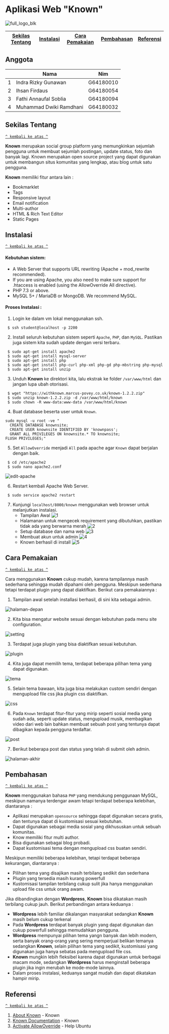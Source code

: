 # Aplikasi Web "Known"
![full_logo_blk](https://user-images.githubusercontent.com/60083946/111310174-5c2f9680-868f-11eb-9b66-655f14394381.png)

[Sekilas Tentang](#sekilas-tentang) | [Instalasi](#instalasi) | [Cara Pemakaian](#cara-pemakaian) | [Pembahasan](#pembahasan) | [Referensi](#referensi)
:---:|:---:|:---:|:---:|:---:

## Anggota
<table>
    <thead>
        <tr>
            <th></th>
            <th>Nama</th>
            <th>Nim</th>
        </tr>
    </thead>
    <tbody>
        <tr>
            <td>1</td>
            <td>Indra Rizky Gunawan</td>
            <td>G64180010</td>
        </tr>
        <tr>
            <td>2</td>
            <td>Ihsan Firdaus</td>
            <td>G64180054</td>
        </tr>
        <tr>
            <td>3</td>
            <td>Fathi Annaufal Soblia</td>
            <td>G64180094</td>
        </tr>
        <tr>
            <td>4</td>
            <td>Muhammad Dwiki Ramdhani</td>
            <td>G64180032</td>
        </tr>
</tbody>
</table>

## Sekilas Tentang

[`^ kembali ke atas ^`](#)

**Known** merupakan social group platform yang memungkinkan sejumlah pengguna untuk membuat sejumlah postingan, update status, foto dan banyak lagi. Known merupakan open source project yang dapat digunakan untuk membangun situs komunitas yang lengkap, atau blog untuk satu pengguna.

**Known** memiliki fitur antara lain :
- Bookmarklet
- Tags
- Responsive layout
- Email notification
- Multi-author
- HTML & Rich Text Editor
- Static Pages

## Instalasi

[`^ kembali ke atas ^`](#)

#### Kebutuhan sistem:
- A Web Server that supports URL rewriting (Apache + mod_rewrite recommended).
- If you are using Apache, you also need to make sure support for .htaccess is enabled (using the AllowOverride All directive).
- PHP 7.3 or above.
- MySQL 5+ / MariaDB or MongoDB. We recommend MySQL.

#### Proses Instalasi :

1. Login ke dalam vm lokal menggunakan ssh.
```
 $ ssh student@localhost -p 2200
```

2. Install seluruh kebutuhan sistem seperti `Apache`, `PHP`, dan `MySQL`. Pastikan juga sistem kita sudah update dengan versi terbaru.
```
 $ sudo apt-get install apache2
 $ sudo apt-get install mysql-server
 $ sudo apt-get install php
 $ sudo apt-get install php-curl php-xml php-gd php-mbstring php-mysql
 $ sudo apt-get install unzip
```

3. Unduh **Known** ke direktori kita, lalu ekstrak ke folder `/var/www/html` dan jangan lupa ubah otorisasi.
```
 $ wget "https://withknown.marcus-povey.co.uk/known-1.2.2.zip"
 $ sudo unzip known-1.2.2.zip -d /var/www/html/known
 $ sudo chown -R www-data:www-data /var/www/html/known
```

4. Buat database beserta user untuk `Known`.
```
sudo mysql -u root -ve "
  CREATE DATABASE knownsite;
  CREATE USER knownsite IDENTIFIED BY 'knownpass';
  GRANT ALL PRIVILEGES ON knownsite.* TO knownsite;
FLUSH PRIVILEGES;"
```

5. Set `AllowOverride` menjadi `All` pada apache agar `Known` dapat berjalan dengan baik.
```
 $ cd /etc/apache2
 $ sudo nano apache2.conf
```
![edit-apache](https://github.com/ihsanfir/komdat-p2-5/blob/main/image/edit-apache2.png)

6. Restart kembali Apache Web Server.
```
 $ sudo service apache2 restart
```
7. Kunjungi `localhost/8000/known` menggunakan web browser untuk melanjutkan instalasi.
    - Tampilan Awal
![1](https://raw.githubusercontent.com/ihsanfir/komdat-p2-5/main/image/tampilan-awal.png)
    - Halamanan untuk mengecek requirement yang dibutuhkan, pastikan tidak ada yang berwarna merah
![2](https://github.com/ihsanfir/komdat-p2-5/blob/main/image/requirement.png)
    - Setup database dan nama web
![3](https://github.com/ihsanfir/komdat-p2-5/blob/main/image/setting-site.png)
    - Membuat akun untuk admin
![4](https://github.com/ihsanfir/komdat-p2-5/blob/main/image/akun-admin.png)
    - Known berhasil di install
![5](https://github.com/ihsanfir/komdat-p2-5/blob/main/image/get-started.png)

## Cara Pemakaian

[`^ kembali ke atas ^`](#)

Cara menggunakan **Known** cukup mudah, karena tampilannya masih sederhana sehingga mudah dipahami oleh pengguna. Meskipun sederhana tetapi terdapat plugin yang dapat diaktifkan. Berikut cara pemakaiannya :
1. Tampilan awal setelah installasi berhasil, di sini kita sebagai admin.

![halaman-depan](https://raw.githubusercontent.com/ihsanfir/komdat-p2-5/main/image/tampilan-depan.png)

2. Kita bisa mengatur website sesuai dengan kebutuhan pada menu site configuration.

![setting](https://raw.githubusercontent.com/ihsanfir/komdat-p2-5/main/image/konfigurasi.png)

3. Terdapat juga plugin yang bisa diaktifkan sesuai kebutuhan.

![plugin](https://raw.githubusercontent.com/ihsanfir/komdat-p2-5/main/image/mengatur-plugin.png)

4. Kita juga dapat memilih tema, terdapat beberapa pilihan tema yang dapat digunakan.

![tema](https://raw.githubusercontent.com/ihsanfir/komdat-p2-5/main/image/pilih-tema.png)

5. Selain tema bawaan, kita juga bisa melakukan custom sendiri dengan mengupload file css jika plugin css diaktifkan.

![css](https://raw.githubusercontent.com/ihsanfir/komdat-p2-5/main/image/custom-css.png)

6. Pada `Known` terdapat fitur-fitur yang mirip seperti sosial media yang sudah ada, seperti update status, mengupload musik, membagikan video dari web lain bahkan membuat sebuah post yang tentunya dapat dibagikan kepada pengguna terdaftar.

![post](https://raw.githubusercontent.com/ihsanfir/komdat-p2-5/main/image/post.png)

7. Berikut beberapa post dan status yang telah di submit oleh admin.

![halaman-akhir](https://raw.githubusercontent.com/ihsanfir/komdat-p2-5/main/image/halaman%20selesai.png)

## Pembahasan

[`^ kembali ke atas ^`](#)

**Known** menggunakan bahasa `PHP` yang mendukung penggunaan MySQL, meskipun namanya terdengar awam tetapi terdapat beberapa kelebihan, diantaranya :
- Aplikasi merupakan `opensource` sehingga dapat digunakan secara gratis, dan tentunya dapat di kustomisasi sesuai kebutuhan.
- Dapat digunakan sebagai media sosial yang dikhususkan untuk sebuah komunitas.
- Know memiliki fitur multi author.
- Bisa digunakan sebagai blog probadi.
- Dapat kustomisasi tema dengan mengupload css buatan sendiri.

Meskipun memiliki beberapa kelebihan, tetapi terdapat beberapa kekurangan, diantaranya :
- Pilihan tema yang disajikan masih terbilang sedikit dan sederhana
- Plugin yang tersedia masih kurang powerfull
- Kustomisasi tampilan terbilang cukup sulit jika hanya menggunakan upload file css untuk orang awam.

Jika dibandingkan dengan **Wordpress**, **Known** bisa dikatakan masih terbilang cukup jauh. Berikut perbandingan antara keduanya :
- **Wordpress** lebih familiar dikalangan masyarakat sedangkan **Known** masih belum cukup terkenal
- Pada **Wordpress** terdapat banyak plugin yang dapat digunakan dan cukup powerfull sehingga memudahkan pengguna.
- **Wordpress** mempunyai pilihan tema yangn banyak dan lebih modern, serta banyak orang-orang yang sering memperjual belikan temanya sedangkan **Known**, selain pilihan tema yang sedikit, kustomisasi yang digunakan juga hanya sebatas pada mengupload file css.
- **Known** mungkin lebih fleksibel karena dapat digunakan untuk berbagai macam mode, sedangkan **Wordpress** harus menginstall beberapa plugin jika ingin merubah ke mode-mode lainnya.
- Dalam proses instalasi, keduanya sangat mudah dan dapat dikatakan hampir mirip.

## Referensi

[`^ kembali ke atas ^`](#)

1. [About Known](https://withknown.com/) - Known
2. [Known Documentation](http://docs.withknown.com/en/latest/install/requirements/) - Known
3. [Activate AllowOverride](https://help.ubuntu.com/community/EnablingUseOfApacheHtaccessFiles) - Help Ubuntu
